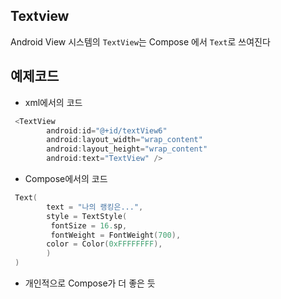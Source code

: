 ## Textview
Android View 시스템의 ```TextView```는 Compose 에서 ```Text```로 쓰여진다

## 예제코드
+ xml에서의 코드
```kotlin
 <TextView
        android:id="@+id/textView6"
        android:layout_width="wrap_content"
        android:layout_height="wrap_content"
        android:text="TextView" />
```
+ Compose에서의 코드
```kotlin
 Text(
        text = "나의 랭킹은...",
        style = TextStyle(
         fontSize = 16.sp,
         fontWeight = FontWeight(700),
        color = Color(0xFFFFFFFF),
        )
 )
```

+ 개인적으로 Compose가 더 좋은 듯